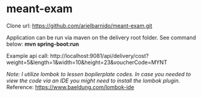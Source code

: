 # meant-exam

Clone url: https://github.com/arielbarnido/meant-exam.git

Application can be run via maven on the delivery root folder. See command below:
   <b>mvn spring-boot:run</b>
   
Example api call:
http://localhost:9081/api/delivery/cost?weight=5&length=1&width=10&height=23&voucherCode=MYNT

<i>Note: I utilize lombok to lessen bopilerplate codes. In case you needed to view the code via an IDE you might need to install the lombok plugin.</i>
Reference: https://www.baeldung.com/lombok-ide

